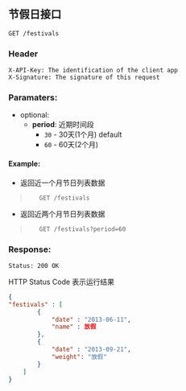## 节假日接口

```
GET /festivals
```

### Header
```
X-API-Key: The identification of the client app
X-Signature: The signature of this request
```
### Paramaters:
* optional:
    * **period**: 近期时间段
        * `30` - 30天(1个月) default
        * `60` - 60天(2个月)

#### Example: 

* 返回近一个月节日列表数据
>```
>    GET /festivals
>```

* 返回近两个月节日列表数据
>```
>    GET /festivals?period=60
>```

### Response:
```
Status: 200 OK
```
HTTP Status Code 表示运行结果
```json
{
"festivals" : [
        {
            "date" : "2013-06-11",
            "name" : 放假
        },
        {
            "date" : "2013-09-21",
            "weight": "放假"
        }
    ]
}
```
